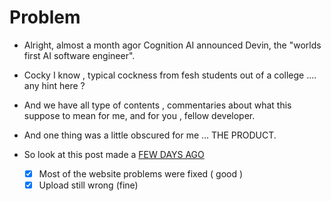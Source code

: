 # Problem

- Alright, almost a month agor Cognition AI announced Devin, the "worlds first AI software engineer".

- Cocky I know , typical cockness from fesh students out of a college .... any hint here ?

- And we have all type of contents , commentaries about what this suppose to mean for me, and for you , fellow developer.

- And one thing was a little obscured for me ... THE PRODUCT.

- So look at this post made a [FEW DAYS AGO](https://www.reddit.com/r/cscareerquestions/comments/1bd12gc/comment/kujyidr/?utm_source=share&utm_medium=web3x&utm_name=web3xcss&utm_term=1&utm_content=share_button)

  - [x] Most of the website problems were fixed ( good )
  - [x] Upload still wrong (fine)
